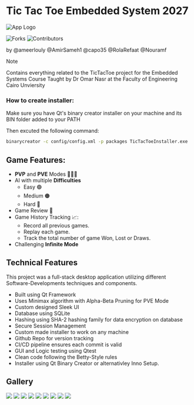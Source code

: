 

# Tic Tac Toe Embedded System 2027

![App Logo](Graphics/Game_Icon_Transparent.png)

![Forks](https://img.shields.io/github/forks/ameerlouly/TicTacToe_Embedded2027?style=social)
![Contributors](https://img.shields.io/github/contributors/ameerlouly/TicTacToe_Embedded2027?style=social)

by @ameerlouly @AmirSameh1 @capo35 @RolaRefaat @Nouramf


>[!NOTE]
>Contains everything related to the TicTacToe project for the Embedded Systems Course Taught by Dr Omar Nasr at the Faculty of Engineering Cairo Unviersity

### How to create installer:
Make sure you have Qt's binary creator installer on your machine and its BIN folder added to your PATH

Then excuted the following command:
```bash
binarycreator -c config/config.xml -p packages TicTacToeInstaller.exe
```

## Game Features:

- **PVP** and **PVE** Modes 🙍‍♂️🤖
- AI with multiple **Difficulties**
    - Easy 🟢
    - Medium 🟠
    - Hard 🔴
- Game Review 🔄️
- Game History Tracking 📈:
    - Record all previous games.
    - Replay each game.
    - Track the total number of game Won, Lost or Draws.
- Challenging **Infinite Mode**

## Technical Features
This project was a full-stack desktop application utilizing different Software-Developments techniques and components.

- Built using Qt Framework
- Uses Minimax algorithm with Alpha-Beta Pruning for PVE Mode
- Custom designed Sleek UI
- Database using SQLite
- Hashing using SHA-2 hashing family for data encryption on database
- Secure Session Management
- Custom made installer to work on any machine
- Github Repo for version tracking
- CI/CD pipeline ensures each commit is valid
- GUI and Logic testing using Qtest
- Clean code following the Betty-Style rules
- Installer using Qt Binary Creator or alternativley Inno Setup.

## Gallery

![](Gallery/Initial.png)
![](Gallery/Login.png)
![](Gallery/Signup.png)
![](Gallery/Home.png)
![](Gallery/Gamemode.png)
![](Gallery/Difficulty.png)
![](Gallery/Game.png)
![](Gallery/GameEnd.png)
![](Gallery/History.png)